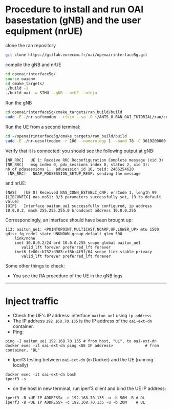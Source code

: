 # Procedure to install and run OAI basestation (gNB) and the user equipment (nrUE)

clone the ran repository
```bash
git clone https://gitlab.eurecom.fr/oai/openairinterface5g.git
```
compile the gNB and nrUE

```bash
cd openairinterface5g/
source oaienv
cd cmake_targets/
./build -I  
./build_oai -w SIMU --gNB --nrUE --ninja
```

Run the gNB

```bash
cd openairinterface5g/cmake_targets/ran_build/build
sudo -E ./nr-softmodem --rfsim --sa -O ~/ANTS_O-RAN_OAI_TUTORIAL/ran/conf/gnb.sa.band78.106prb.rfsim.conf
```


Run the UE  from a second terminal:

```bash
cd ~/openairinterface5g/cmake_targets/ran_build/build
sudo -E ./nr-uesoftmodem -r 106 --numerology 1 --band 78 -C 3619200000 --rfsim --sa -O ~/ANTS_O-RAN_OAI_TUTORIAL/ran/conf/ue.conf
```

Verify that it is connected: you should see the following output at gNB:

```
[NR_RRC]   UE 1: Receive RRC Reconfiguration Complete message (xid 3)
[NR_RRC]   msg index 0, pdu_sessions index 0, status 2, xid 3): nb_of_pdusessions 1,  pdusession_id 10, teid: 2466254620
 [NR_RRC]   NGAP_PDUSESSION_SETUP_RESP: sending the message
```

and nrUE:

```
[NAS]   [UE 0] Received NAS_CONN_ESTABLI_CNF: errCode 1, length 99
[LIBCONFIG] nas.noS1: 3/3 parameters successfully set, (3 to default value)
[OIP]   Interface oaitun_ue1 successfully configured, ip address 10.0.0.2, mask 255.255.255.0 broadcast address 10.0.0.255
```

Correspondingly, an interface should have been brought up:
```
113: oaitun_ue1: <POINTOPOINT,MULTICAST,NOARP,UP,LOWER_UP> mtu 1500 qdisc fq_codel state UNKNOWN group default qlen 500
    link/none
    inet 10.0.0.2/24 brd 10.0.0.255 scope global oaitun_ue1
       valid_lft forever preferred_lft forever
    inet6 fe80::b732:d985:ef8b:4f9f/64 scope link stable-privacy
       valid_lft forever preferred_lft forever
```

Some other things to check:
- You see the RA procedure of the UE in the gNB logs

---

# Inject traffic


- Check the UE's IP address: interface `oaitun_ue1` using `ip address`
- The IP address `192.168.70.135` is the IP address of the `oai-ext-dn` container.
- Ping:
```
ping -I oaitun_ue1 192.168.70.135 # from host, "UL", to oai-ext-dn
docker exec -it oai-ext-dn ping <UE IP address>              # from container, "DL"
```
- Iperf3 testing between `oai-ext-dn` (in Docker) and the UE (running locally)
```
docker exec -it oai-ext-dn bash
iperf3 -s
```
- on the host in new terminal, run iperf3 client and bind the UE IP address:
```
iperf3 -B <UE IP ADDRESS> -c 192.168.70.135 -u -b 50M -R # DL
iperf3 -B <UE IP ADDRESS> -c 192.168.70.135 -u -b 20M    # UL
